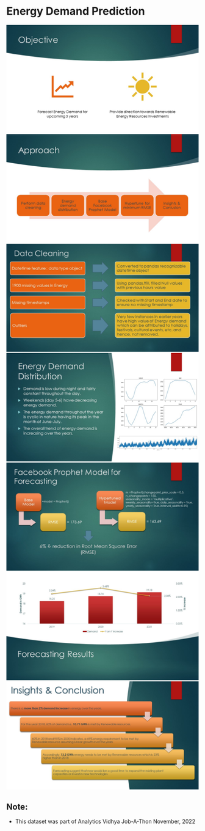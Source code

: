 # Energy Demand Prediction

![](https://github.com/sanjayd89/Energy_Demand_Prediction/blob/main/images/Image%20(1).JPG)
![](https://github.com/sanjayd89/Energy_Demand_Prediction/blob/main/images/Image%20(2).JPG)
![](https://github.com/sanjayd89/Energy_Demand_Prediction/blob/main/images/Image%20(3).JPG)
![](https://github.com/sanjayd89/Energy_Demand_Prediction/blob/main/images/Image%20(4).JPG)
![](https://github.com/sanjayd89/Energy_Demand_Prediction/blob/main/images/Image%20(5).JPG)
![](https://github.com/sanjayd89/Energy_Demand_Prediction/blob/main/images/Image%20(6).JPG)
![](https://github.com/sanjayd89/Energy_Demand_Prediction/blob/main/images/Image%20(7).JPG)

## Note:
- This dataset was part of Analytics Vidhya Job-A-Thon November, 2022
